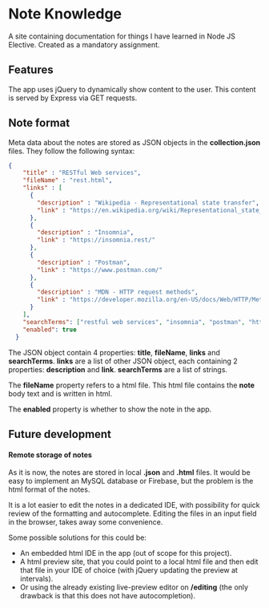 # Note Knowledge
A site containing documentation for things I have learned in Node JS Elective. Created as a mandatory assignment.

## Features

The app uses jQuery to dynamically show content to the user. This content is served by Express via GET requests.

## Note format

Meta data about the notes are stored as JSON objects in the **collection.json** files. They follow the following syntax:

```json
{
    "title" : "RESTful Web services",
    "fileName" : "rest.html",
    "links" : [
      {
        "description" : "Wikipedia - Representational state transfer",
        "link" : "https://en.wikipedia.org/wiki/Representational_state_transfer"
      },
      {
        "description" : "Insomnia",
        "link" : "https://insomnia.rest/"
      },
      {
        "description" : "Postman",
        "link" : "https://www.postman.com/"
      },
      {
        "description" : "MDN - HTTP request methods",
        "link" : "https://developer.mozilla.org/en-US/docs/Web/HTTP/Methods"
      }
    ],
    "searchTerms": ["restful web services", "insomnia", "postman", "http request methods"],
    "enabled": true
  }
```

The JSON object contain 4 properties: **title**, **fileName**, **links** and **searchTerms**.
**links** are a list of other JSON object, each containing 2 properties: **description** and **link**.
**searchTerms** are a list of strings.

The **fileName** property refers to a html file. This html file contains the **note** body text and is written in html.

The **enabled** property is whether to show the note in the app. 

## Future development
#### Remote storage of notes
 
As it is now, the notes are stored in local **.json** and **.html** files. 
It would be easy to implement an MySQL database or Firebase, but the problem is the html format of the notes.

It is a lot easier to edit the notes in a dedicated IDE, with possibility for quick review of the formatting and autocomplete.
Editing the files in an input field in the browser, takes away some convenience. 

Some possible solutions for this could be:
 - An embedded html IDE in the app (out of scope for this project).
 - A html preview site, that you could point to a local html file and then edit that file in your IDE of choice (with jQuery updating the preview at intervals).
 - Or using the already existing live-preview editor on **/editing** (the only drawback is that this does not have autocompletion).
